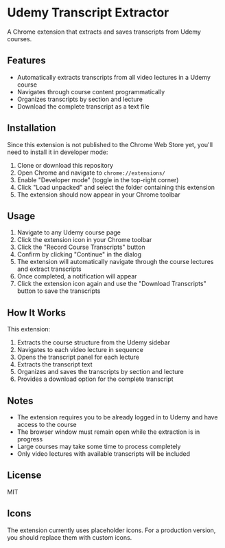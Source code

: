 # Udemy Transcript Extractor

A Chrome extension that extracts and saves transcripts from Udemy courses.

## Features

- Automatically extracts transcripts from all video lectures in a Udemy course
- Navigates through course content programmatically
- Organizes transcripts by section and lecture
- Download the complete transcript as a text file

## Installation

Since this extension is not published to the Chrome Web Store yet, you'll need to install it in developer mode:

1. Clone or download this repository
2. Open Chrome and navigate to `chrome://extensions/`
3. Enable "Developer mode" (toggle in the top-right corner)
4. Click "Load unpacked" and select the folder containing this extension
5. The extension should now appear in your Chrome toolbar

## Usage

1. Navigate to any Udemy course page
2. Click the extension icon in your Chrome toolbar
3. Click the "Record Course Transcripts" button
4. Confirm by clicking "Continue" in the dialog
5. The extension will automatically navigate through the course lectures and extract transcripts
6. Once completed, a notification will appear
7. Click the extension icon again and use the "Download Transcripts" button to save the transcripts

## How It Works

This extension:
1. Extracts the course structure from the Udemy sidebar
2. Navigates to each video lecture in sequence
3. Opens the transcript panel for each lecture
4. Extracts the transcript text
5. Organizes and saves the transcripts by section and lecture
6. Provides a download option for the complete transcript

## Notes

- The extension requires you to be already logged in to Udemy and have access to the course
- The browser window must remain open while the extraction is in progress
- Large courses may take some time to process completely
- Only video lectures with available transcripts will be included

## License

MIT

## Icons

The extension currently uses placeholder icons. For a production version, you should replace them with custom icons. 